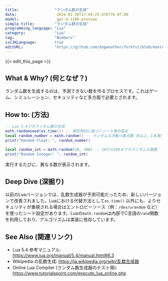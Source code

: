 ```yaml
---
title:                "ランダム数の生成"
date:                  2024-01-20T17:49:25.476776-07:00
model:                 gpt-4-1106-preview
simple_title:         "ランダム数の生成"
programming_language: "Lua"
category:             "Lua"
tag:                  "Numbers"
isCJKLanguage:        true
editURL:              "https://github.com/dogweather/forkful/blob/master/content/ja/lua/generating-random-numbers.md"
---
```


{{< edit_this_page >}}

## What & Why? (何となぜ？)
ランダム数を生成するのは、予測できない数を作るプロセスです。これはゲーム、シミュレーション、セキュリティなど多方面で必要とされます。

## How to: (方法)
```Lua
-- Lua 5.4でのランダム数の生成
math.randomseed(os.time()) -- 現在時刻に基づくシード値の設定
local random_number = math.random() -- ランダムな浮動小数点数（0以上、1未満）
print("Random Float: ", random_number)

local random_int = math.random(10, 100) -- 10から100までのランダムな整数
print("Random Integer: ", random_int)
```
実行するたびに、異なる数が表示されます。

## Deep Dive (深掘り)
以前のLuaバージョンでは、乱数生成器が予測可能だったため、新しいバージョンで改善されました。Luaにおける代替方法として`os.time()` 以外にも、よりセキュリティが重視される場合はエントロピーソース（例：`/dev/urandom` など）を使ったシード設定があります。Luaの`math.random`は内部でC言語の`rand`関数を利用しており、アルゴリズムは実装に依存しています。

## See Also (関連リンク)
- Lua 5.4 参考マニュアル: https://www.lua.org/manual/5.4/manual.html#6.3
- Wikipedia の乱数生成: https://ja.wikipedia.org/wiki/乱数生成器
- Online Lua Compiler (ランダム数生成器のテスト用): https://www.tutorialspoint.com/execute_lua_online.php
